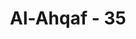---
title: "Al-Ahqaf - 35"
no: 35
arabic_no: ٣٥
ayah: فَاصْبِرْ كَمَا صَبَرَ اُولُوا الْعَزْمِ مِنَ الرُّسُلِ وَلَا تَسْتَعْجِلْ لَّهُمْ ۗ كَاَنَّهُمْ يَوْمَ يَرَوْنَ مَا يُوْعَدُوْنَۙ  لَمْ يَلْبَثُوْٓا اِلَّا سَاعَةً مِّنْ نَّهَارٍ ۗ بَلٰغٌ ۚفَهَلْ يُهْلَكُ اِلَّا الْقَوْمُ الْفٰسِقُوْنَ ࣖ
translation: "Maka bersabarlah engkau (Muhammad) sebagaimana kesabaran rasul-rasul yang memiliki keteguhan hati dan janganlah engkau meminta agar azab disegerakan untuk mereka. Pada hari mereka melihat azab yang dijanjikan, mereka merasa seolah-olah mereka tinggal (di dunia) hanya sesaat saja pada siang hari. Tugasmu hanya menyampaikan. Maka tidak ada yang dibinasakan kecuali kaum yang fasik (tidak taat kepada Allah)."
tafsir: "Dalam ayat ini, Allah memerintahkan kepada Nabi Muhammad agar selalu tetap tabah dalam menghadapi sikap dan tindakan orang-orang kafir yang mengingkari dan mendustakan risalah yang disampaikan kepada mereka seperti ketabahan dan kesabaran yang telah dilakukan rasul-rasul ulul 'azmi terdahulu. Rasulullah saw melaksanakan dengan baik perintah Allah ini. Beliau selalu bersabar dan tabah menghadapi segala macam cobaan yang datang kepada beliau. Mengenai kesabaran beliau ini diterangkan dalam hadis sebagai berikut:\n\nDari 'Aisyah, ia berkata, \"Rasulullah saw senantiasa berpuasa, lalu perutnya jadi kempis, kemudian ia tetap berpuasa, lalu perutnya jadi kempis, kemudian ia berpuasa. Beliau berkata, 'Ya Aisyah, sesungguhnya kesenangan di dunia tidak patut bagi Muhammad dan keluarganya. Ya Aisyah, sesungguhnya Allah tidak menyukai para rasul ulul 'azmi (Nuh, Ibrahim, Musa, Isa, dan Muhammad), kecuali bersabar atas segala cobaannya dan bersabar atas yang dicintainya, kemudian Allah tidak menyukai aku, kecuali Dia membebankan kepadaku seperti yang telah dibebankannya kepada para rasul itu. Maka Dia berkata, 'Bersabarlah seperti para rasul 'ulul 'azmi telah bersabar. Dan sesungguhnya aku, demi Allah, benar-benar akan bersabar seperti para rasul itu, dan tidak ada sesuatu pun kekuatan kecuali kekuatan Allah.\" (Riwayat Ibnu Abi hatim dan ad-Dailami) \n\nSabar adalah sifat utama dan kunci menuju kesuksesan. Berbahagialah orang yang mempunyai sifat itu. Lawan dari sabar ialah tergesa-gesa. Dalam ayat ini, Allah mencela sifat tergesa-gesa, dan memperingatkan Nabi Muhammad agar jangan mempunyai sifat tersebut seperti memohon kepada Allah agar segera ditimpakan azab kepada orang-orang musyrik yang mengingkari seruan beliau karena azab itu pasti menimpa mereka, dan waktu kedatangannya hanya Allah yang mengetahui.\n\nAllah berfirman:\n\nDan biarkanlah Aku (yang bertindak) terhadap orang-orang yang mendustakan, yang memiliki segala kenikmatan hidup, dan berilah mereka penangguhan sebentar. (al-Muzzammil/73: 11)\n\nDan firman Allah:\n\nKarena itu berilah penangguhan kepada orang-orang kafir itu. Berilah mereka itu kesempatan untuk sementara waktu. (ath-thariq/86: 17)\n\nBerikutnya Allah menerangkan keadaan orang-orang kafir di akhirat ketika melihat azab yang akan menimpa mereka. Mereka merasa seakan-akan hidup di dunia ini hanya sesaat saja, di siang hari. Perasaan ini timbul karena dosa dan ketakutan yang timbul di hati mereka ketika melihat azab yang akan menimpa mereka. Keadaan mereka diterangkan Allah pada ayat yang lain ketika kepada mereka ditanyakan berapa lama mereka hidup di dunia.\n\nDia (Allah) berfirman, \"Berapa tahunkah lamanya kamu tinggal di bumi?\" Mereka menjawab, \"Kami tinggal (di bumi) sehari atau setengah hari, maka tanyakanlah kepada mereka yang menghitung.\" (al-Mu'minun/23: 112-113)\n\nDan firman Allah:\n\nPada hari ketika mereka melihat hari Kiamat itu (karena suasananya hebat), mereka merasa seakan-akan hanya (sebentar saja) tinggal (di dunia) pada waktu sore atau pagi hari. (an-Nazi'at/79: 46)\n\nDalam ayat ini terdapat perkataan \"balag\" yang dalam ayat ini berarti \"cukup\". Maksudnya ialah: Allah menyatakan bahwa ayat ini merupakan penjelasan yang cukup bagi manusia, terutama orang-orang kafir yang mau berpikir dan merenungkan kejadian alam semesta ini. Seandainya mereka tidak mau mengindahkan penjelasan ini, mereka pasti akan menanggung akibatnya. Dalam ayat yang lain Allah berfirman:\n\nDan (Al-Qur'an) ini adalah penjelasan (yang sempurna) bagi manusia, agar mereka diberi peringatan dengannya, agar mereka mengetahui bahwa Dia adalah Tuhan Yang Maha Esa dan agar orang yang berakal mengambil pelajaran. (Ibrahim/14: 52)\n\nDan firman Allah:\n\nSungguh, (apa yang disebutkan) di dalam (Al-Qur'an) ini, benar-benar menjadi petunjuk (yang lengkap) bagi orang-orang yang menyembah (Allah). (al-Anbiya'/21: 106)\n\nPada akhir ayat ini Allah menegaskan bahwa betapapun besar dan dahsyatnya azab Allah itu, tidak akan menimpa orang-orang yang beriman dan beramal saleh. Hanya orang-orang kafir yang tidak mengindahkan perintah-perintah Allah dan melanggar larangan-larangan-Nya saja yang akan ditimpa azab yang mengerikan itu. Ayat ini juga menggambarkan betapa besarnya rahmat dan karunia Allah yang dilimpahkan kepada orang-orang yang taat kepada-Nya. Sehubungan dengan rahmat dan karunia, azab dan malapetaka ini, Rasulullah saw sering berdoa kepada Allah, seperti yang tersebut dalam hadis di bawah ini:\n\n\"Diriwayatkan dari Anas, Nabi saw berdoa, \"Wahai Tuhan, sesungguhnya aku memohon kepada Engkau penyebab rahmat-Mu, kepastian ampunan-Mu, dan keberuntungan dari segala kebaikan, dan keselamatan dari setiap perbuatan dosa. Wahai Tuhan, janganlah Engkau biarkan satu dosa pun bagiku, kecuali Engkau mengampuninya, dan kesempitan kecuali Engkau melapangkannya, dan hutang kecuali Engkau membayarnya, demikian pula segala keperluan dari keperluan-keperluan duniawi dan ukhrawi, kecuali Engkau menyelesaikannya dengan rahmat Engkau, wahai Tuhan Yang Maha Pemurah. (Riwayat ath-thabrani)"
---